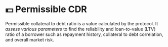 # 💵 Permissible CDR

Permissible collateral to debt ratio is a value calculated by the protocol. It _assess various parameters_ to find the reliability and loan-to-value (LTV) ratio of a borrower such as repayment history, collateral to debt correlation, and overall market risk.
